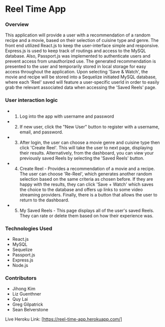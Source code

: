 # Reel Time App
 
### Overview
 
This application will provide a user with a recommendation of a random recipe and a movie, based on their selection of cuisine type and genre.  The front end utilized React.js to keep the user-interface simple and responsive.  Express.js is used to keep track of routings and access to the MySQL database. Also, Passport.js was implemented to authenticate users and prevent access from unauthorized use. The generated recommendation is presented to the user and temporarily stored in local storage for easy access throughout the application.  Upon selecting 'Save & Watch', the movie and recipe will be stored into a Sequelize initiated MySQL database, where each 'Reel' saved will feature a user-specific userId in order to easily grab the relevant associated data when accessing the 'Saved Reels' page.
 
### User interaction logic
 
- 1. Log into the app with username and password
 
- 2. If new user, click the "New User" button to register with a username, email, and password.
 
- 3. After login, the user can choose a movie genre and cuisine type then click 'Create Reel'. This will take the user to next page, displaying their results. Alternatively, from the dashboard, you can view your previously saved Reels by selecting the 'Saved Reels' button.
 
- 4. Create Reel - Provides a recommendation of a movie and a recipe. The user can choose 'Re-Reel', which   generates another random selection based on the same criteria as chosen before. If they are happy with 		the results, they can click 'Save + Watch' which saves the choice to the database and offers up links to 	some video streaming providers. Finally, there is a button that allows the user to return to the 			dashboard.
 
- 5. My Saved Reels - This page displays all of the user's saved Reels. They can rate or delete them based on how their experience was.
 
 ### Technologies Used
- React.js
- MySQL
- Sequelize
- Passport.js
- Express.js
- Node.js

### Contributors
- Jihong Kim
- Liz Guenthner
- Quy Lai
- Greg Gilpatrick
- Sean Belverstone
 
Live Heroku Link: [https://reel-time-app.herokuapp.com/]
